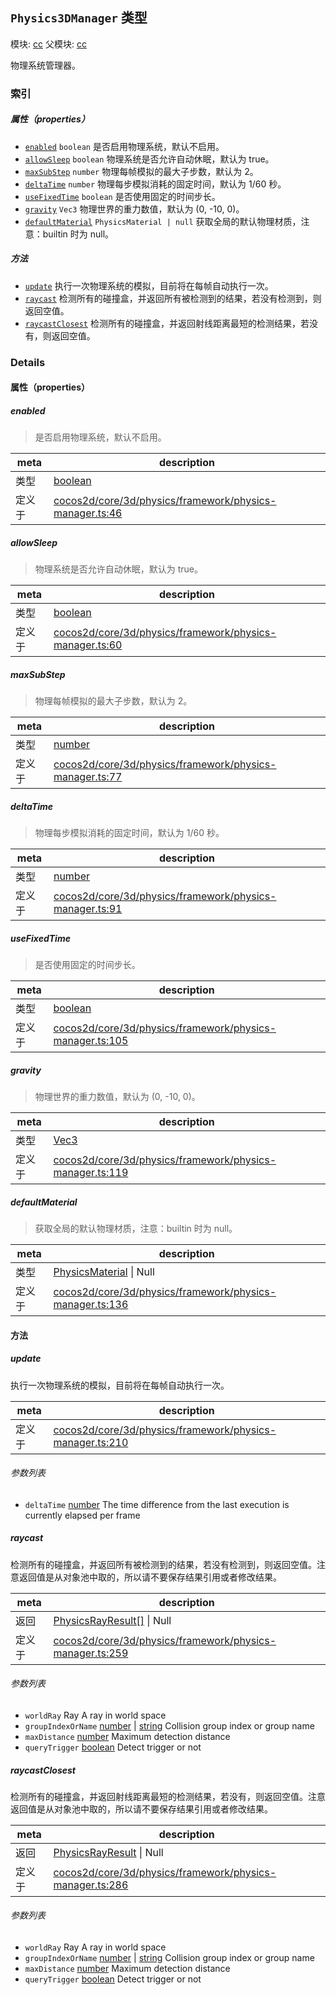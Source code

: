 ## `Physics3DManager` 类型



模块: [cc](../modules/cc.md)
父模块: [cc](../modules/cc.md)


物理系统管理器。



### 索引

##### 属性（properties）

  - [`enabled`](#enabled) `boolean` 是否启用物理系统，默认不启用。
  - [`allowSleep`](#allowsleep) `boolean` 物理系统是否允许自动休眠，默认为 true。
  - [`maxSubStep`](#maxsubstep) `number` 物理每帧模拟的最大子步数，默认为 2。
  - [`deltaTime`](#deltatime) `number` 物理每步模拟消耗的固定时间，默认为 1/60 秒。
  - [`useFixedTime`](#usefixedtime) `boolean` 是否使用固定的时间步长。
  - [`gravity`](#gravity) `Vec3` 物理世界的重力数值，默认为 (0, -10, 0)。
  - [`defaultMaterial`](#defaultmaterial) `PhysicsMaterial | null` 获取全局的默认物理材质，注意：builtin 时为 null。



##### 方法

  - [`update`](#update) 执行一次物理系统的模拟，目前将在每帧自动执行一次。
  - [`raycast`](#raycast) 检测所有的碰撞盒，并返回所有被检测到的结果，若没有检测到，则返回空值。
  - [`raycastClosest`](#raycastclosest) 检测所有的碰撞盒，并返回射线距离最短的检测结果，若没有，则返回空值。



### Details


#### 属性（properties）


##### enabled

> 是否启用物理系统，默认不启用。

| meta | description |
|------|-------------|
| 类型 | <a href="https://developer.mozilla.org/en/JavaScript/Reference/Global_Objects/Boolean" class="crosslink external" target="_blank">boolean</a> |
| 定义于 | [cocos2d/core/3d/physics/framework/physics-manager.ts:46](https://github.com/cocos-creator/engine/blob/26031bddd1aecdbf9bbdebe19ecaa672b1c35061/cocos2d/core/3d/physics/framework/physics-manager.ts#L46) |



##### allowSleep

> 物理系统是否允许自动休眠，默认为 true。

| meta | description |
|------|-------------|
| 类型 | <a href="https://developer.mozilla.org/en/JavaScript/Reference/Global_Objects/Boolean" class="crosslink external" target="_blank">boolean</a> |
| 定义于 | [cocos2d/core/3d/physics/framework/physics-manager.ts:60](https://github.com/cocos-creator/engine/blob/26031bddd1aecdbf9bbdebe19ecaa672b1c35061/cocos2d/core/3d/physics/framework/physics-manager.ts#L60) |



##### maxSubStep

> 物理每帧模拟的最大子步数，默认为 2。

| meta | description |
|------|-------------|
| 类型 | <a href="https://developer.mozilla.org/en/JavaScript/Reference/Global_Objects/Number" class="crosslink external" target="_blank">number</a> |
| 定义于 | [cocos2d/core/3d/physics/framework/physics-manager.ts:77](https://github.com/cocos-creator/engine/blob/26031bddd1aecdbf9bbdebe19ecaa672b1c35061/cocos2d/core/3d/physics/framework/physics-manager.ts#L77) |



##### deltaTime

> 物理每步模拟消耗的固定时间，默认为 1/60 秒。

| meta | description |
|------|-------------|
| 类型 | <a href="https://developer.mozilla.org/en/JavaScript/Reference/Global_Objects/Number" class="crosslink external" target="_blank">number</a> |
| 定义于 | [cocos2d/core/3d/physics/framework/physics-manager.ts:91](https://github.com/cocos-creator/engine/blob/26031bddd1aecdbf9bbdebe19ecaa672b1c35061/cocos2d/core/3d/physics/framework/physics-manager.ts#L91) |



##### useFixedTime

> 是否使用固定的时间步长。

| meta | description |
|------|-------------|
| 类型 | <a href="https://developer.mozilla.org/en/JavaScript/Reference/Global_Objects/Boolean" class="crosslink external" target="_blank">boolean</a> |
| 定义于 | [cocos2d/core/3d/physics/framework/physics-manager.ts:105](https://github.com/cocos-creator/engine/blob/26031bddd1aecdbf9bbdebe19ecaa672b1c35061/cocos2d/core/3d/physics/framework/physics-manager.ts#L105) |



##### gravity

> 物理世界的重力数值，默认为 (0, -10, 0)。

| meta | description |
|------|-------------|
| 类型 | <a href="../classes/Vec3.html" class="crosslink">Vec3</a> |
| 定义于 | [cocos2d/core/3d/physics/framework/physics-manager.ts:119](https://github.com/cocos-creator/engine/blob/26031bddd1aecdbf9bbdebe19ecaa672b1c35061/cocos2d/core/3d/physics/framework/physics-manager.ts#L119) |



##### defaultMaterial

> 获取全局的默认物理材质，注意：builtin 时为 null。

| meta | description |
|------|-------------|
| 类型 | <a href="../classes/PhysicsMaterial.html" class="crosslink">PhysicsMaterial</a> &#124; Null |
| 定义于 | [cocos2d/core/3d/physics/framework/physics-manager.ts:136](https://github.com/cocos-creator/engine/blob/26031bddd1aecdbf9bbdebe19ecaa672b1c35061/cocos2d/core/3d/physics/framework/physics-manager.ts#L136) |






<!-- Method Block -->
#### 方法


##### update

执行一次物理系统的模拟，目前将在每帧自动执行一次。

| meta | description |
|------|-------------|
| 定义于 | [cocos2d/core/3d/physics/framework/physics-manager.ts:210](https://github.com/cocos-creator/engine/blob/26031bddd1aecdbf9bbdebe19ecaa672b1c35061/cocos2d/core/3d/physics/framework/physics-manager.ts#L210) |

###### 参数列表
- `deltaTime` <a href="https://developer.mozilla.org/en/JavaScript/Reference/Global_Objects/Number" class="crosslink external" target="_blank">number</a> The time difference from the last execution is currently elapsed per frame


##### raycast

检测所有的碰撞盒，并返回所有被检测到的结果，若没有检测到，则返回空值。注意返回值是从对象池中取的，所以请不要保存结果引用或者修改结果。

| meta | description |
|------|-------------|
| 返回 | <a href="../classes/PhysicsRayResult.html" class="crosslink">PhysicsRayResult[]</a> &#124; Null 
| 定义于 | [cocos2d/core/3d/physics/framework/physics-manager.ts:259](https://github.com/cocos-creator/engine/blob/26031bddd1aecdbf9bbdebe19ecaa672b1c35061/cocos2d/core/3d/physics/framework/physics-manager.ts#L259) |

###### 参数列表
- `worldRay` Ray A ray in world space
- `groupIndexOrName` <a href="https://developer.mozilla.org/en/JavaScript/Reference/Global_Objects/Number" class="crosslink external" target="_blank">number</a> &#124; <a href="https://developer.mozilla.org/en/JavaScript/Reference/Global_Objects/String" class="crosslink external" target="_blank">string</a> Collision group index or group name
- `maxDistance` <a href="https://developer.mozilla.org/en/JavaScript/Reference/Global_Objects/Number" class="crosslink external" target="_blank">number</a> Maximum detection distance
- `queryTrigger` <a href="https://developer.mozilla.org/en/JavaScript/Reference/Global_Objects/Boolean" class="crosslink external" target="_blank">boolean</a> Detect trigger or not


##### raycastClosest

检测所有的碰撞盒，并返回射线距离最短的检测结果，若没有，则返回空值。注意返回值是从对象池中取的，所以请不要保存结果引用或者修改结果。

| meta | description |
|------|-------------|
| 返回 | <a href="../classes/PhysicsRayResult.html" class="crosslink">PhysicsRayResult</a> &#124; Null 
| 定义于 | [cocos2d/core/3d/physics/framework/physics-manager.ts:286](https://github.com/cocos-creator/engine/blob/26031bddd1aecdbf9bbdebe19ecaa672b1c35061/cocos2d/core/3d/physics/framework/physics-manager.ts#L286) |

###### 参数列表
- `worldRay` Ray A ray in world space
- `groupIndexOrName` <a href="https://developer.mozilla.org/en/JavaScript/Reference/Global_Objects/Number" class="crosslink external" target="_blank">number</a> &#124; <a href="https://developer.mozilla.org/en/JavaScript/Reference/Global_Objects/String" class="crosslink external" target="_blank">string</a> Collision group index or group name
- `maxDistance` <a href="https://developer.mozilla.org/en/JavaScript/Reference/Global_Objects/Number" class="crosslink external" target="_blank">number</a> Maximum detection distance
- `queryTrigger` <a href="https://developer.mozilla.org/en/JavaScript/Reference/Global_Objects/Boolean" class="crosslink external" target="_blank">boolean</a> Detect trigger or not



